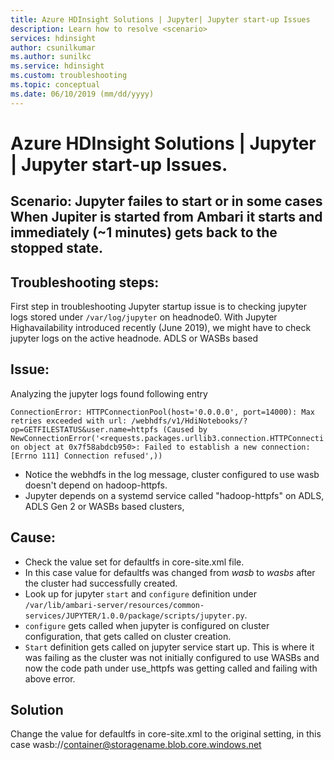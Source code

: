 ```yaml
---
title: Azure HDInsight Solutions | Jupyter| Jupyter start-up Issues
description: Learn how to resolve <scenario>
services: hdinsight
author: csunilkumar
ms.author: sunilkc
ms.service: hdinsight
ms.custom: troubleshooting
ms.topic: conceptual
ms.date: 06/10/2019 (mm/dd/yyyy)
---
```


# Azure HDInsight Solutions | Jupyter | Jupyter start-up Issues.

## Scenario: Jupyter failes to start or in some cases When Jupiter is started from Ambari it starts and immediately (~1 minutes) gets back to the stopped state.

## Troubleshooting steps: 

First step in troubleshooting Jupyter startup issue is to checking jupyter logs stored under ```/var/log/jupyter``` on headnode0.
With Jupyter Highavailability introduced recently (June 2019), we might have to check jupyter logs on the active headnode.
ADLS or WASBs based

## Issue: 
Analyzing the jupyter logs found following entry

```ConnectionError: HTTPConnectionPool(host='0.0.0.0', port=14000): Max retries exceeded with url: /webhdfs/v1/HdiNotebooks/?op=GETFILESTATUS&user.name=httpfs (Caused by NewConnectionError('<requests.packages.urllib3.connection.HTTPConnection object at 0x7f58abdcb950>: Failed to establish a new connection: [Errno 111] Connection refused',))```
- Notice the webhdfs in the log message, cluster configured to use wasb doesn't depend on hadoop-httpfs.
- Jupyter depends on a systemd service called "hadoop-httpfs" on ADLS, ADLS Gen 2 or WASBs  based clusters, 

## Cause:

- Check the value set for defaultfs in core-site.xml file.
- In this case value for defaultfs was changed from *wasb* to *wasbs* after the cluster had successfully created.
- Look up for jupyter ```start``` and ```configure``` definition under ```/var/lib/ambari-server/resources/common-services/JUPYTER/1.0.0/package/scripts/jupyter.py```.
- ```configure``` gets called when jupyter is configured on cluster configuration, that gets called on cluster creation.
- ```Start``` definition gets called on jupyter service start up. 
    This is where it was failing as the cluster was not initially configured to use WASBs and now the code path under use_httpfs was getting called and failing with above error.
    
## Solution
Change the value for defaultfs in core-site.xml to the original setting, in this case wasb://container@storagename.blob.core.windows.net
    
